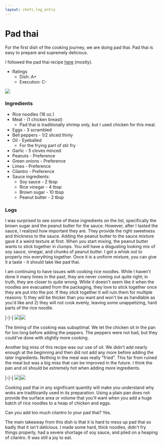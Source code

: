 ```yaml
---
layout: chefs_log_entry 
---
```

# Pad thai

For the first dish of the cooking journey, we are doing pad thai. Pad thai is easy to prepare and supremely delicious.

I followed the pad thai recipe [here](https://tastesbetterfromscratch.com/pad-thai/) (mostly).

- Ratings
  - Dish: A+
  - Execution: C-

![](../../assets/pad_thai_final.png)

### Ingredients

- Rice noodles (16 oz.)
- Meat - (1 chicken breast)
  - Pad thai is traditionally shrimp only, but I used chicken for this meal.
- Eggs - 3 scrambled
- Bell peppers - 1/2 sliced thinly
- Oil - Eyeballed
  - For the frying part of stir fry
- Garlic - 5 cloves minced
- Peanuts - Preference
- Green onions - Preference
- Limes - Preference
- Cilantro - Preference
- Sauce ingredients:
  - Soy sauce - 2 tbsp
  - Rice vinegar - 4 tbsp
  - Brown sugar - 10 tbsp
  - Peanut butter - 2 tbsp

### Logs

I was surprised to see some of these ingredients on the list, specifically the brown sugar and the peanut butter for the sauce. However, after I tasted the sauce, I realized how important they are. They provide the right sweetness and thickness to the sauce. Adding the peanut butter to the sauce mixture gave it a weird texture at first. When you start mixing, the peanut butter wants to stick together in clumps. You will have a disgusting looking mix of soy sauce, vinegar, and chunks of peanut butter. I got a whisk out to properly mix everything together. Once it is a uniform mixture, you can give it a taste - it should take like pad thai.

I am continuing to have issues with cooking rice noodles. While I haven't done it many times in the past, they are never coming out quite right; in truth, they are closer to quite wrong. While it doesn't seem like it when the noodles are evacuated from the packaging, they love to stick together once they are put into the pot. If they stick together it will ruin them for multiple reasons: 1) they will be thicker than you want and won't be as handlable as you'd like and 2) they will not cook evenly, leaving some unappetizing, hard parts of the rice noodle.

|-|-|
![](../../assets/pad_thai_sauce.png)|![](../../assets/pad_thai_noodles.png)

The timing of the cooking was suboptimal. We let the chicken sit in the pan for too long before adding the peppers. The peppers were not bad, but they could've done with slightly more cooking.

Another big miss of this recipe was our use of oil. We didn't add nearly enough at the beginning and then did not add any more before adding the later ingredients. Nothing in the meal was really "fried". This far from ruined the meal but was a big miss that can be improved in the future. I think the pan and oil should be extremely hot when adding more ingredients.

|-|-|
![](../../assets/pad_thai_chicken.png)|![](../../assets/pad_thai_eggs.png)

Cooking pad thai in any significant quantity will make you understand why woks are traditioanlly used in its preparation. Using a plain pan does not provide the surface area or volume that you'll want when you add a huge batch of rice noodles to a heap of chicken and eggs.

Can you add too much cilantro to your pad thai? Yes.

The main takeaway from this dish is that it is hard to mess up pad thai so badly that it isn't delicious. I made some hard, thick noodles, didn't fry things properly, had a severe shortage of soy sauce, and piled on a heaping of cilantro. It was still a joy to eat.
